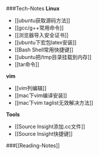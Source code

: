 ###Tech-Notes
**Linux**
 * [[ubuntu获取源码方法]]
 * [[gcc/g++常用命令]]
 * [[浏览器导入安全证书]]
 * [[ubuntu下宏包latex安装]]
 * [[Bash Shell常用快捷键]]
 * [[ubuntu把/tmp目录挂载到内存]]
 * [[tar命令]]

**vim**
 * [[vim列编辑]]
 * [[mac下vim编译安装]]
 * [[mac下vim taglist无效解决方法]]

**Tools**
 * [[Source Insight添加.cc文件]]
 * [[Source Insight快捷键]]

###[[Reading-Notes]]